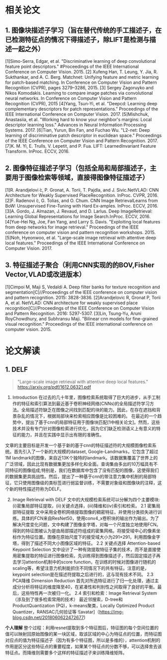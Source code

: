 # 相关论文
## 1. 图像块描述子学习（旨在替代传统的手工描述子，在已检测特征点的情况下得描述子，除LIFT是检测与描述一起之外）
[1]Simo-Serra, Edgar, et al. "Discriminative learning of deep convolutional feature point descriptors." #Proceedings of the IEEE International Conference on Computer Vision. 2015.
[2] Xufeng Han, T. Leung, Y. Jia, R. Sukthankar, and A. C. Berg. Matchnet: Unifying feature and metric learning for patch-based matching. In Conference on Computer Vision and Pattern Recognition (CVPR), pages 3279–3286, 2015.
[3] Sergey Zagoruyko and Nikos Komodakis. Learning to compare image patches via convolutional neural networks. In Conference on Computer Vision and Pattern Recognition (CVPR), 2015
[4]Yang, Tsun-Yi, et al. "Deepcd: Learning deep complementary descriptors for patch representations." Proceedings of the IEEE International Conference on Computer Vision. 2017.
[5]Mishchuk, Anastasiia, et al. "Working hard to know your neighbor's margins: Local descriptor learning loss." Advances in Neural Information Processing Systems. 2017.
[6]Tian, Yurun, Bin Fan, and Fuchao Wu. "L2-net: Deep learning of discriminative patch descriptor in euclidean space." Proceedings of the IEEE Conference on Computer Vision and Pattern Recognition. 2017.
[7]K. M. Yi, E. Trulls, V. Lepetit, and P. Fua. LIFT: LearnedInvariant Feature Transform. InProc. ECCV, 2016.

## 2. 图像特征描述子学习（包括全局和局部描述子，主要用于图像检索等领域，直接得图像特征描述子）
[1]R. Arandjelovi ́c, P. Gronat, A. Torii, T. Pajdla, and J. Sivic.NetVLAD: CNN Architecture for Weakly Supervised PlaceRecognition. InProc. CVPR, 2016.
[2]F. Radenovi ́c, G. Tolias, and O. Chum. CNN Image RetrievalLearns from BoW: Unsupervised Fine-Tuning with Hard Ex-amples. InProc. ECCV, 2016. 
[3]A. Gordo, J. Almazan, J. Revaud, and D. Larlus. Deep ImageRetrieval: Learning Global Representations for Image Search.InProc. ECCV, 2016. 
[4]Yue-Hei Ng, Joe, Fan Yang, and Larry S. Davis. "Exploiting local features from deep networks for image retrieval." Proceedings of the IEEE conference on computer vision and pattern recognition workshops. 2015.
[5]Noh, Hyeonwoo, et al. "Large-scale image retrieval with attentive deep local features." Proceedings of the IEEE International Conference on Computer Vision. 2017.

## 3. 特征描述子聚合（利用CNN实现的的BOV,Fisher Vector,VLAD或改进版本）
[1]Cimpoi M, Maji S, Vedaldi A. Deep filter banks for texture recognition and segmentation[C]//Proceedings of the IEEE conference on computer vision and pattern recognition. 2015: 3828-3836.
[2]Arandjelovic R, Gronat P, Torii A, et al. NetVLAD: CNN architecture for weakly supervised place recognition[C]//Proceedings of the IEEE Conference on Computer Vision and Pattern Recognition. 2016: 5297-5307.
[3]Lin, Tsung-Yu, Aruni RoyChowdhury, and Subhransu Maji. "Bilinear cnn models for fine-grained visual recognition." Proceedings of the IEEE international conference on computer vision. 2015.

# 论文解读
## 1. DELF
>  "Large-scale image retrieval with attentive deep local features."
> https://arxiv.org/pdf/1612.06321.pdf
1. Introduction
在过去的几十年里，图像检索系统取得了巨大的进步，从手工制作的特征和索引算法到最近基于卷积神经网络(CNNs)的全局描述符学习方法。全局描述符缺乏在图像之间找到匹配的块的能力。因此，在存在遮挡和背景杂乱的情况下，根据局部块来检索相应图像是比较困难的。
在最近的一个趋势中，提出了基于cnn的局部特征用于图像块匹配[1中相关论文]。然而，这些技术并没有专门针对图像检索进行优化，因为它们缺乏检测语义上有意义的特征的能力，并且在实践中显示出有限的准确性。

文章的主要目标是开发一个基于新的基于cnn的特征描述符的大规模图像检索系统。首先引入了一个新的大规模的dataset, Google-Landmarks，它包含了超过1M landmark的图像，来自近13K个独特的landmark。该数据集覆盖了世界上的广泛领域，因此比现有数据集更加多样化和全面。查询集由多出的10万幅具有不同特征的图像组成;特别是，我们在数据库中包含了没有匹配的图像，这使得我们的数据集更具挑战性。然后，提出了一种基于cnn的带注意力集中机制的局部特征，它只使用图像级的类标签进行弱监督训练，不需要对象级和图像块的注释，这个新的特性描述符称为DELF。

2. Image Retrieval with DELF
文中的大规模检索系统可以分解为四个主要模块:(i)密集局部特征提取，(ii)关键点选择，(iii)降维和(iv)索引和检索。
2.1 密集局部特征提取
文中采用全卷积网络提取图像的稠密特征，并使用分类损失进行训练。具体的FCN来自ResNet50，使用conv4_x卷积块的输出作为输出。为了解决尺度变化问题，文中构建了图像金字塔，对每一个尺度独立地使用FCN。得到的特征图被认为是由局部描述符组成的密集网格。将接受域中心的像素坐标作为特征位置。图像在原始尺度下的接受域大小为291×291，利用图像金字塔，得到了描述不同大小图像区域的特征。
2.2 关键点选择 Attention-based Keypoint Selection
文中设计了一种有效提取特征子集的技术，而不是直接使用密集提取的特征进行图像检索。先训练得到图像描述子，然后固定描述子再去学习attention机制中的score function，在训练的时候对图像进行随机的scaling等，希望注意力机制能抓住不同情况下的共有特征。注意的是，keypoint selection是在描述符提取之后进行的，这与现有技术不同。
2.3 PCA降维 Dimension Reduction
首先对所选特征进行了归一化处理，通过主成分分析将特征的维度降至40，在紧凑性和判别性之间取得了良好的平衡。最后，这些特性再一次被归一化。
2.4 索引和检索：Image Retrieval System（涉及到了很多检索常用的技术）
最近邻搜索，D-tree和ProductQuantization (PQ)，k-means聚类，Locally Optimized Product Quantizer，RANSAC几何验证等
![avatar]（https://img-blog.csdn.net/2018060622472677)

**个人理解**
整个过程：利用resnet提取到多个特征图后，特征图的每个空间位置的值可以映射回原始图像的某一块区域，取该区域的中心为特征点的位置，而特征图对应点的值为特征描述子（因为有多个特征图，所以是多维的），attention机制的作用是区分这些特征点的重要程度，如果某个特征点的分数不够，可以选择舍去该特征点。而降维则需要多个这样的特征描述子来训练降维矩阵。

